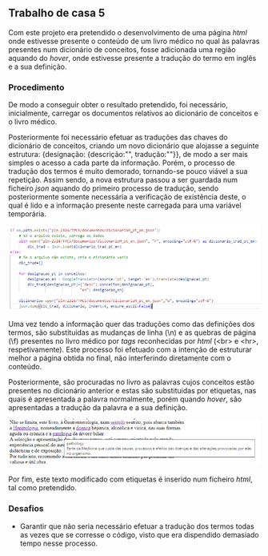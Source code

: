 ## Trabalho de casa 5

Com este projeto era pretendido o desenvolvimento de uma página _html_ onde estivesse presente o conteúdo de um livro médico no qual às palavras presentes num dicionário de conceitos, fosse adicionada uma região aquando do _hover_, onde estivesse presente a tradução do termo em inglês e a sua definição.

### Procedimento
De modo a conseguir obter o resultado pretendido, foi necessário, inicialmente, carregar os documentos relativos ao dicionário de conceitos e o livro médico. 

Posteriormente foi necessário efetuar as traduções das chaves do dicionário de conceitos, criando um novo dicionário que alojasse a seguinte estrutura: {designação: {descrição:"", tradução:""}}, de modo a ser mais simples o acesso a cada parte da informação. Porém, o processo de tradução dos termos é muito demorado, tornando-se pouco viável a sua repetição. Assim sendo, a nova estrutura passou a ser guardada num ficheiro _json_ aquando do primeiro processo de tradução, sendo posteriormente somente necessária a verificação de existência deste, o qual é lido e a informação presente neste carregada para uma variável temporária.

<img src="imagens/carregamento_estrutura.png" alt="Verificação_da_presença_da_estrutura_em_json">

<br>

Uma vez tendo a informação quer das traduções como das definições dos termos, são substituidas as mudanças de linha (\n) e as quebras de página (\f) presentes no livro médico por _tags_ reconhecidas por _html_ (\<br> e \<hr>, respetivamente). Este processo foi efetuado com a intenção de estruturar melhor a página obtida no final, não interferindo diretamente com o conteúdo.

Posteriormente, são procuradas no livro as palavras cujos conceitos estão presentes no dicionário anterior e estas são substituidas por etiquetas, nas quais é apresentada a palavra normalmente, porém quando _hover_, são apresentadas a tradução da palavra e a sua definição.

<img src="imagens/resultado.png" alt="Verificação_da_presença_da_estrutura_em_json">

<br>

Por fim, este texto modificado com etiquetas é inserido num ficheiro _html_, tal como pretendido.

### Desafios
- Garantir que não seria necessário efetuar a tradução dos termos todas as vezes que se corresse o código, visto que era dispendido demasiado tempo nesse processo.
